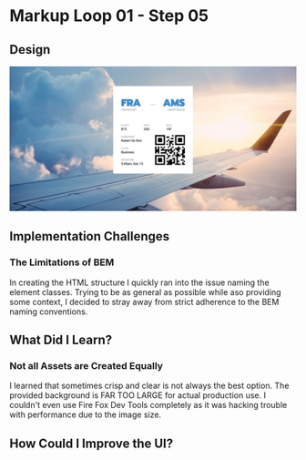# Markup Loop 01 - Step 05

## Design
![](./design-mockup.png)

## Implementation Challenges

### The Limitations of BEM

In creating the HTML structure I quickly ran into the issue naming the
element classes. Trying to be as general as possible while aso providing
some context, I decided to stray away from strict adherence to the BEM
naming conventions.

## What Did I Learn?

### Not all Assets are Created Equally

I learned that sometimes crisp and clear is not always the best option.
The provided background is FAR TOO LARGE for actual production use. I
couldn't even use Fire Fox Dev Tools completely as it was hacking
trouble with performance due to the image size.

## How Could I Improve the UI?
